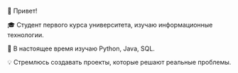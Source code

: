👋 Привет!

🎓 Студент первого курса университета, изучаю информационные технологии.

🌱 В настоящее время изучаю Python, Java, SQL.

💡 Стремлюсь создавать проекты, которые решают реальные проблемы.

